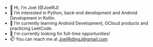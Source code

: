 - 👋 Hi, I’m Joel (@JoelRJ)
- 👀 I’m interested in Python, back-end development and Android Development in Kotlin. 
- 🌱 I’m currently learning Android Development, GCloud products and practicing LeetCode.
- 💞️ I'm currently looking for full-time opportunities!
- 📫 You can reach me at JoelRidingJ@gmail.com

<!---
JoelRJ/JoelRJ is a ✨ special ✨ repository because its `README.md` (this file) appears on your GitHub profile.
You can click the Preview link to take a look at your changes.
--->
